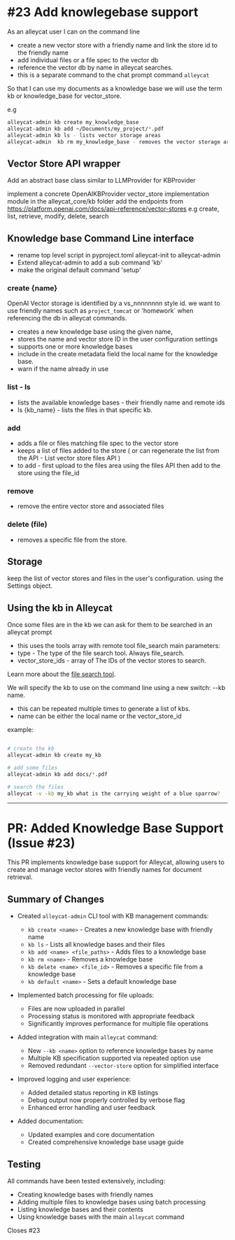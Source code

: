# #23 Add knowlegebase support

As an alleycat user
I can on the command line

- create a new vector store with a friendly name and link the store id to the friendly name
- add individual files or a file spec to the vector db
- reference the vector db by name in alleycat searches.
- this is a separate command to the chat prompt command `alleycat`

So that I can use my documents as a knowledge base we will use the term kb or knowledge_base for vector_store.

e.g

```bash
alleycat-admin kb create my_knowledge_base
alleycat-admin kb add ~/Documents/my_project/*.pdf
alleycat-admin kb ls - lists vector storage areas
alleycat-admin  kb rm my_knowledge_base - removes the vector storage area
```

## Vector Store API wrapper

Add an abstract base class similar to LLMProvider for KBProvider

implement a concrete OpenAIKBProvider vector_store implementation module in the alleycat_core/kb folder
add the endpoints from <https://platform.openai.com/docs/api-reference/vector-stores>
e.g create, list, retrieve, modify, delete, search

## Knowledge base Command Line interface

- rename top level script in pyproject.toml alleycat-init to alleycat-admin
- Extend alleycat-admin to add a sub command 'kb'
- make the original default command 'setup'

### create {name}

OpenAI Vector storage is identified by a vs_nnnnnnnn style id.  we want to use friendly names such as `project_tomcat` or 'homework` when referencing the db in alleycat commands.  

- creates a new knowledge base using the given name,
- stores the name and vector store ID in the user configuration settings
- supports one or more knowledge bases
- include in the create metadata field the local name for the knowledge base.
- warn if the name already in use

### list - ls

- lists the available knowledge bases - their friendly name and remote ids
- ls {kb_name} - lists the files in that specific kb.

### add

- adds a file or files matching file spec to the vector store
- keeps a list of files added to the store ( or can regenerate the list from the API - List vector store files API )
- to add - first upload to the files area using the files API then add to the store using the file_id

### remove

- remove the entire vector store and associated files

### delete (file)

- removes a specific file from the store.

## Storage

keep the list of vector stores and files in the user's configuration. using the Settings object.

## Using the kb in Alleycat

Once some files are in the kb we can ask for them to be searched in an alleycat prompt

- this uses the tools array with remote tool file_search
main parameters:
- type - The type of the file search tool. Always file_search.
- vector_store_ids - array of The IDs of the vector stores to search.

Learn more about the [file search tool](https://platform.openai.com/docs/guides/tools-file-search).

We will specify the kb to use on the command line using a new switch: --kb name.

- this can be repeated multiple times to generate a list of kbs.
- name can be either the local name or the vector_store_id

example:

```bash

# create the kb
alleycat-admin kb create my_kb

# add some files
alleycat-admin kb add docs/*.pdf

# search the files
alleycat -v -kb my_kb what is the carrying weight of a blue sparrow?
```
---


# PR: Added Knowledge Base Support (Issue #23)

This PR implements knowledge base support for Alleycat, allowing users to create and manage vector stores with friendly names for document retrieval.

## Summary of Changes

- Created `alleycat-admin` CLI tool with KB management commands:
  - `kb create <name>` - Creates a new knowledge base with friendly name
  - `kb ls` - Lists all knowledge bases and their files
  - `kb add <name> <file_paths>` - Adds files to a knowledge base
  - `kb rm <name>` - Removes a knowledge base
  - `kb delete <name> <file_id>` - Removes a specific file from a knowledge base
  - `kb default <name>` - Sets a default knowledge base

- Implemented batch processing for file uploads:
  - Files are now uploaded in parallel
  - Processing status is monitored with appropriate feedback
  - Significantly improves performance for multiple file operations

- Added integration with main `alleycat` command:
  - New `--kb <name>` option to reference knowledge bases by name
  - Multiple KB specification supported via repeated option use
  - Removed redundant `--vector-store` option for simplified interface

- Improved logging and user experience:
  - Added detailed status reporting in KB listings
  - Debug output now properly controlled by verbose flag
  - Enhanced error handling and user feedback

- Added documentation:
  - Updated examples and core documentation
  - Created comprehensive knowledge base usage guide

## Testing

All commands have been tested extensively, including:
- Creating knowledge bases with friendly names
- Adding multiple files to knowledge bases using batch processing
- Listing knowledge bases and their contents
- Using knowledge bases with the main `alleycat` command

Closes #23
